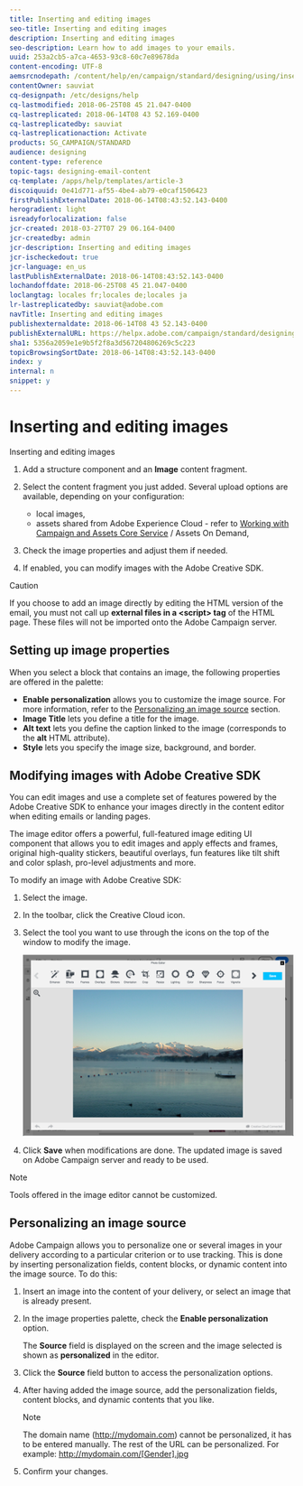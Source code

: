 ```yaml
---
title: Inserting and editing images
seo-title: Inserting and editing images
description: Inserting and editing images
seo-description: Learn how to add images to your emails.
uuid: 253a2cb5-a7ca-4653-93c8-60c7e89678da
content-encoding: UTF-8
aemsrcnodepath: /content/help/en/campaign/standard/designing/using/inserting-and-editing-images
contentOwner: sauviat
cq-designpath: /etc/designs/help
cq-lastmodified: 2018-06-25T08 45 21.047-0400
cq-lastreplicated: 2018-06-14T08 43 52.169-0400
cq-lastreplicatedby: sauviat
cq-lastreplicationaction: Activate
products: SG_CAMPAIGN/STANDARD
audience: designing
content-type: reference
topic-tags: designing-email-content
cq-template: /apps/help/templates/article-3
discoiquuid: 0e41d771-af55-4be4-ab79-e0caf1506423
firstPublishExternalDate: 2018-06-14T08:43:52.143-0400
herogradient: light
isreadyforlocalization: false
jcr-created: 2018-03-27T07 29 06.164-0400
jcr-createdby: admin
jcr-description: Inserting and editing images
jcr-ischeckedout: true
jcr-language: en_us
lastPublishExternalDate: 2018-06-14T08:43:52.143-0400
lochandoffdate: 2018-06-25T08 45 21.047-0400
loclangtag: locales fr;locales de;locales ja
lr-lastreplicatedby: sauviat@adobe.com
navTitle: Inserting and editing images
publishexternaldate: 2018-06-14T08 43 52.143-0400
publishExternalURL: https://helpx.adobe.com/campaign/standard/designing/using/inserting-and-editing-images.html
sha1: 5356a2059e1e9b5f2f8a3d567204806269c5c223
topicBrowsingSortDate: 2018-06-14T08:43:52.143-0400
index: y
internal: n
snippet: y
---
```


# Inserting and editing images

Inserting and editing images

1. Add a structure component and an **Image** content fragment.
1. Select the content fragment you just added. Several upload options are available, depending on your configuration:

    * local images,
    * assets shared from Adobe Experience Cloud - refer to [Working with Campaign and Assets Core Service](../../integrating/using/working-with-campaign-and-assets-core-service.md) / Assets On Demand,

1. Check the image properties and adjust them if needed.
1. If enabled, you can modify images with the Adobe Creative SDK.

>[!CAUTION]
>
>If you choose to add an image directly by editing the HTML version of the email, you must not call up **external files in a &lt;script&gt; tag** of the HTML page. These files will not be imported onto the Adobe Campaign server.

## Setting up image properties

When you select a block that contains an image, the following properties are offered in the palette:

* **Enable personalization** allows you to customize the image source. For more information, refer to the [Personalizing an image source](../../designing/using/inserting-images.md#personalizing-an-image-source) section.
* **Image Title** lets you define a title for the image.
* **Alt text** lets you define the caption linked to the image (corresponds to the **alt** HTML attribute).
* **Style** lets you specify the image size, background, and border.

## Modifying images with Adobe Creative SDK

You can edit images and use a complete set of features powered by the Adobe Creative SDK to enhance your images directly in the content editor when editing emails or landing pages.

The image editor offers a powerful, full-featured image editing UI component that allows you to edit images and apply effects and frames, original high-quality stickers, beautiful overlays, fun features like tilt shift and color splash, pro-level adjustments and more.

To modify an image with Adobe Creative SDK:

1. Select the image.
1. In the toolbar, click the Creative Cloud icon.
1. Select the tool you want to use through the icons on the top of the window to modify the image.

   ![](assets/email_designer_ccSdkToolbar.png)

1. Click **Save** when modifications are done. The updated image is saved on Adobe Campaign server and ready to be used.

>[!NOTE]
>
>Tools offered in the image editor cannot be customized.

## Personalizing an image source

Adobe Campaign allows you to personalize one or several images in your delivery according to a particular criterion or to use tracking. This is done by inserting personalization fields, content blocks, or dynamic content into the image source. To do this:

1. Insert an image into the content of your delivery, or select an image that is already present.
1. In the image properties palette, check the **Enable personalization** option.

   The **Source** field is displayed on the screen and the image selected is shown as **personalized** in the editor.

1. Click the **Source** field button to access the personalization options.
1. After having added the image source, add the personalization fields, content blocks, and dynamic contents that you like.

   >[!NOTE]
   >
   >The domain name (http://mydomain.com) cannot be personalized, it has to be entered manually. The rest of the URL can be personalized. For example: http://mydomain.com/[Gender].jpg

1. Confirm your changes.

